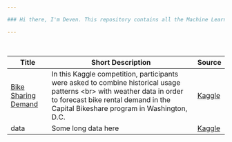 ```yaml
---

### Hi there, I'm Deven. This repository contains all the Machine Learning Case Studies I have completed 

---
```


<br/>

| Title  | Short Description | Source |
| --------  | ------------------- | --------------------- |
| [Bike Sharing Demand](https://github.com/deven740/machine_learning_projects/tree/master/Bike%20Sharing%20Demand) | In this Kaggle competition, participants were asked to combine historical usage patterns <br\> with weather data in order to forecast bike rental demand in the Capital Bikeshare program in Washington, D.C. | [Kaggle](https://www.kaggle.com/c/bike-sharing-demand) | 
| data      | Some long data here | [Kaggle](https://www.kaggle.com/c/bike-sharing-demand) | 


